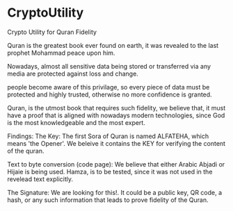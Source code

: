 # CryptoUtility
Crypto Utility for Quran Fidelity

Quran is the greatest book ever found on earth, it was revealed to the last prophet Mohammad peace upon him. 

Nowadays, almost all sensitive data being stored or transferred via any media are protected against loss and change.

people become aware of this privilage, so every piece of data must be protected and highly trusted, otherwise no more confidence is granted.

Quran, is the utmost book that requires such fidelity, we believe that, it must have a proof that is aligned with nowadays modern technologies, since God is the most knowledgeable and the most expert.

Findings:
The Key:
The first Sora of Quran is named ALFATEHA, which means 'the Opener'. We beleive it contains the KEY for verifying the content of the quran.

Text to byte conversion (code page):
We believe that either Arabic Abjadi or Hijaie is being used. Hamza, is to be tested, since it was not used in the revelead text explicitly.

The Signature:
We are looking for this!. It could be a public key, QR code, a hash, or any such information that leads to prove fidelity of the Quran.
